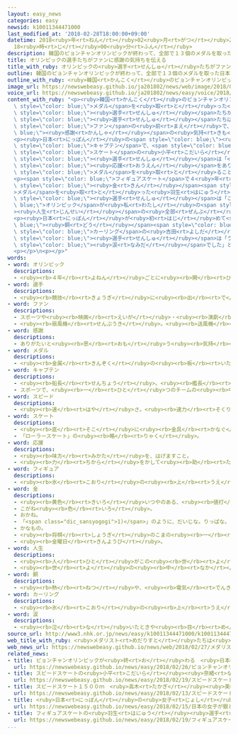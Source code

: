 ```yaml
---
layout: easy_news
categories: easy
newsid: k10011344471000
last_modified_at: '2018-02-28T18:00:00+09:00'
datetime: 2018<ruby>年<rt>ねん</rt></ruby>02<ruby>月<rt>がつ</rt></ruby>28<ruby>日<rt>にち</rt></ruby>
  18<ruby>時<rt>じ</rt></ruby>00<ruby>分<rt>ふん</rt></ruby>
description: 韓国のピョンチャンオリンピックが終わって、全部で１３個のメダルを取った日本の選手たちが帰ってきました。
title: オリンピックの選手たちがファンに感謝の気持ちを伝える
title_with_ruby: オリンピックの<ruby>選手<rt>せんしゅ</rt></ruby>たちがファンに<ruby>感謝<rt>かんしゃ</rt></ruby>の<ruby>気持<rt>きも</rt></ruby>ちを<ruby>伝<rt>つた</rt></ruby>える
outline: 韓国のピョンチャンオリンピックが終わって、全部で１３個のメダルを取った日本の選手たちが帰ってきました。
outline_with_ruby: <ruby>韓国<rt>かんこく</rt></ruby>のピョンチャンオリンピックが<ruby>終<rt>お</rt></ruby>わって、<ruby>全部<rt>ぜんぶ</rt></ruby>で１３<ruby>個<rt>こ</rt></ruby>のメダルを<ruby>取<rt>と</rt></ruby>った<ruby>日本<rt>にっぽん</rt></ruby>の<ruby>選手<rt>せんしゅ</rt></ruby>たちが<ruby>帰<rt>かえ</rt></ruby>ってきました。
image_url: https://newswebeasy.github.io/ja201802/news/web/image/2018/02/27/K10011344471_1802271051_1802271053_01_02.jpg
voice_url: https://newswebeasy.github.io/ja201802/news/easy/voice/2018/02/28/k10011344471000.mp3
content_with_ruby: "<p><ruby>韓国<rt>かんこく</rt></ruby>のピョンチャンオリンピックが<ruby>終<rt>お</rt></ruby>わって、<ruby>全部<rt>ぜんぶ</rt></ruby>で１３<ruby>個<rt>こ</rt></ruby>の<span\
  \ style=\"color: blue;\">メダル</span>を<ruby>取<rt>と</rt></ruby>った<ruby>日本<rt>にっぽん</rt></ruby>の<span\
  \ style=\"color: blue;\"><ruby>選手<rt>せんしゅ</rt></ruby></span>たちが<ruby>帰<rt>かえ</rt></ruby>ってきました。<span\
  \ style=\"color: blue;\"><ruby>選手<rt>せんしゅ</rt></ruby></span>たちは２７<ruby>日<rt>にち</rt></ruby>、<ruby>東京<rt>とうきょう</rt></ruby>の<ruby>会場<rt>かいじょう</rt></ruby>に<ruby>集<rt>あつ</rt></ruby>まった１０００<ruby>人<rt>にん</rt></ruby><ruby>以上<rt>いじょう</rt></ruby>の<span\
  \ style=\"color: blue;\">ファン</span>の<ruby>前<rt>まえ</rt></ruby>で、<span style=\"color:\
  \ blue;\"><ruby>感謝<rt>かんしゃ</rt></ruby></span>の<ruby>気持<rt>きも</rt></ruby>ちなどを<ruby>伝<rt>つた</rt></ruby>えました。</p>\n\
  <p><ruby>日本<rt>にっぽん</rt></ruby>の<span style=\"color: blue;\"><ruby>選手<rt>せんしゅ</rt></ruby></span>の<span\
  \ style=\"color: blue;\">キャプテン</span>で、<span style=\"color: blue;\">スピード</span><span\
  \ style=\"color: blue;\">スケート</span>の<ruby>小平<rt>こだいら</rt></ruby><ruby>奈緒<rt>なお</rt></ruby><span\
  \ style=\"color: blue;\"><ruby>選手<rt>せんしゅ</rt></ruby></span>は「<ruby>温<rt>あたた</rt></ruby>かい<span\
  \ style=\"color: blue;\"><ruby>応援<rt>おうえん</rt></ruby></span>をありがとうございました。たくさんの<span\
  \ style=\"color: blue;\">メダル</span>を<ruby>取<rt>と</rt></ruby>ることができたのは、みんなが<ruby>自分<rt>じぶん</rt></ruby>の<ruby>力<rt>ちから</rt></ruby>を<ruby>出<rt>だ</rt></ruby>して、<ruby>最後<rt>さいご</rt></ruby>まで<ruby>頑張<rt>がんば</rt></ruby>ったからだと<ruby>思<rt>おも</rt></ruby>います」と<ruby>話<rt>はな</rt></ruby>しました。</p>\n\
  <p><span style=\"color: blue;\">フィギュアスケート</span>で４<ruby>年<rt>ねん</rt></ruby><ruby>前<rt>まえ</rt></ruby>に<ruby>続<rt>つづ</rt></ruby>いて<span\
  \ style=\"color: blue;\"><ruby>金<rt>きん</rt></ruby></span><span style=\"color: blue;\"\
  >メダル</span>を<ruby>取<rt>と</rt></ruby>った<ruby>羽生<rt>はにゅう</rt></ruby><ruby>結弦<rt>ゆづる</rt></ruby><span\
  \ style=\"color: blue;\"><ruby>選手<rt>せんしゅ</rt></ruby></span>は「この<span style=\"color:\
  \ blue;\">オリンピック</span>が<ruby>私<rt>わたし</rt></ruby>の<span style=\"color: blue;\"\
  ><ruby>人生<rt>じんせい</rt></ruby></span>の<ruby>全部<rt>ぜんぶ</rt></ruby>だと<ruby>思<rt>おも</rt></ruby>って<ruby>頑張<rt>がんば</rt></ruby>りました」と<ruby>話<rt>はな</rt></ruby>しました。</p>\n\
  <p><ruby>日本<rt>にっぽん</rt></ruby>が<ruby>初<rt>はじ</rt></ruby>めて<span style=\"color:\
  \ blue;\"><ruby>銅<rt>どう</rt></ruby></span><span style=\"color: blue;\">メダル</span>を<ruby>取<rt>と</rt></ruby>った<span\
  \ style=\"color: blue;\">カーリング</span>の<ruby>吉田<rt>よしだ</rt></ruby><ruby>知那美<rt>ちなみ</rt></ruby><span\
  \ style=\"color: blue;\"><ruby>選手<rt>せんしゅ</rt></ruby></span>は「うれしくてみんなで<ruby>泣<rt>な</rt></ruby>きました。<ruby>今<rt>いま</rt></ruby>まででいちばんの<span\
  \ style=\"color: blue;\"><ruby>涙<rt>なみだ</rt></ruby></span>でした」と<ruby>話<rt>はな</rt></ruby>しました。</p>\n\
  <p></p>\n<p></p>"
words:
- word: オリンピック
  descriptions:
  - <ruby><rb>４年</rb><rt>よねん</rt></ruby>ごとに<ruby><rb>開</rb><rt>ひら</rt></ruby>かれ、<ruby><rb>世界</rb><rt>せかい</rt></ruby>じゅうの<ruby><rb>国々</rb><rt>くにぐに</rt></ruby>から<ruby><rb>選手</rb><rt>せんしゅ</rt></ruby>が<ruby><rb>参加</rb><rt>さんか</rt></ruby>する<ruby><rb>競技大会</rb><rt>きょうぎたいかい</rt></ruby>。<ruby><rb>古代</rb><rt>こだい</rt></ruby>ギリシャのオリンピアで<ruby><rb>開</rb><rt>ひら</rt></ruby>かれた<ruby><rb>古代</rb><rt>こだい</rt></ruby>オリンピックにならって、フランスのクーベルタンの<ruby><rb>力</rb><rt>ちから</rt></ruby>で、１８９６<ruby><rb>年</rb><rt>ねん</rt></ruby>にギリシャのアテネで<ruby><rb>開</rb><rt>ひら</rt></ruby>かれたのが、<ruby><rb>近代</rb><rt>きんだい</rt></ruby>オリンピックの<ruby><rb>始</rb><rt>はじ</rt></ruby>まり。<ruby><rb>五輪</rb><rt>ごりん</rt></ruby>。
- word: 選手
  descriptions:
  - <ruby><rb>競技</rb><rt>きょうぎ</rt></ruby>に<ruby><rb>出</rb><rt>で</rt></ruby>るために<ruby><rb>選</rb><rt>えら</rt></ruby>ばれた<ruby><rb>人</rb><rt>ひと</rt></ruby>。
- word: ファン
  descriptions:
  - スポーツや<ruby><rb>映画</rb><rt>えいが</rt></ruby>・<ruby><rb>演劇</rb><rt>えんげき</rt></ruby>などが、<ruby><rb>特別</rb><rt>とくべつ</rt></ruby>に<ruby><rb>好</rb><rt>す</rt></ruby>きな<ruby><rb>人</rb><rt>ひと</rt></ruby>。または、ある<ruby><rb>俳優</rb><rt>はいゆう</rt></ruby>や、<ruby><rb>選手</rb><rt>せんしゅ</rt></ruby>などを<ruby><rb>熱心</rb><rt>ねっしん</rt></ruby>に<ruby><rb>応援</rb><rt>おうえん</rt></ruby>する<ruby><rb>人</rb><rt>ひと</rt></ruby>。フアン。
  - <ruby><rb>扇風機</rb><rt>せんぷうき</rt></ruby>。<ruby><rb>送風機</rb><rt>そうふうき</rt></ruby>。<ruby><rb>換気扇</rb><rt>かんきせん</rt></ruby>。
- word: 感謝
  descriptions:
  - ありがたいと<ruby><rb>思</rb><rt>おも</rt></ruby>う<ruby><rb>気持</rb><rt>きも</rt></ruby>ち。また、その<ruby><rb>気持</rb><rt>きも</rt></ruby>ちを<ruby><rb>表</rb><rt>あらわ</rt></ruby>すこと。
- word: メダル
  descriptions:
  - <ruby><rb>金属</rb><rt>きんぞく</rt></ruby>の<ruby><rb>板</rb><rt>いた</rt></ruby>に、<ruby><rb>絵</rb><rt>え</rt></ruby>や<ruby><rb>文字</rb><rt>もじ</rt></ruby>などをうきぼりにしたもの。<ruby><rb>記念品</rb><rt>きねんひん</rt></ruby>や<ruby><rb>賞品</rb><rt>しょうひん</rt></ruby>などにする。
- word: キャプテン
  descriptions:
  - <ruby><rb>船長</rb><rt>せんちょう</rt></ruby>。<ruby><rb>艦長</rb><rt>かんちょう</rt></ruby>。
  - スポーツで、<ruby><rb>一</rb><rt>ひと</rt></ruby>つのチームの<ruby><rb>中心</rb><rt>ちゅうしん</rt></ruby>になる<ruby><rb>人</rb><rt>ひと</rt></ruby>。<ruby><rb>主将</rb><rt>しゅしょう</rt></ruby>。
- word: スピード
  descriptions:
  - <ruby><rb>速</rb><rt>はや</rt></ruby>さ。<ruby><rb>速力</rb><rt>そくりょく</rt></ruby>。
- word: スケート
  descriptions:
  - <ruby><rb>底</rb><rt>そこ</rt></ruby>に<ruby><rb>金具</rb><rt>かなぐ</rt></ruby>の<ruby><rb>刃</rb><rt>は</rt></ruby>がついているくつをはいて、<ruby><rb>氷</rb><rt>こおり</rt></ruby>の<ruby><rb>上</rb><rt>うえ</rt></ruby>をすべるスポーツ。アイススケート。また、そのためのくつ。
  - 「ローラースケート」の<ruby><rb>略</rb><rt>りゃく</rt></ruby>。
- word: 応援
  descriptions:
  - <ruby><rb>味方</rb><rt>みかた</rt></ruby>を、はげますこと。
  - <ruby><rb>力</rb><rt>ちから</rt></ruby>をかして<ruby><rb>助</rb><rt>たす</rt></ruby>けること。
- word: フィギュア
  descriptions:
  - <ruby><rb>氷</rb><rt>こおり</rt></ruby>の<ruby><rb>上</rb><rt>うえ</rt></ruby>を、<ruby><rb>音楽</rb><rt>おんがく</rt></ruby>に<ruby><rb>合</rb><rt>あ</rt></ruby>わせておどるようにすべって、<ruby><rb>美</rb><rt>うつく</rt></ruby>しさやわざをきそうスケート<ruby><rb>競技</rb><rt>きょうぎ</rt></ruby>。
- word: 金
  descriptions:
  - <ruby><rb>黄色</rb><rt>きいろ</rt></ruby>いつやのある、<ruby><rb>値打</rb><rt>ねう</rt></ruby>ちの<ruby><rb>高</rb><rt>たか</rt></ruby>い<ruby><rb>金属</rb><rt>きんぞく</rt></ruby>。こがね。
  - こがね<ruby><rb>色</rb><rt>いろ</rt></ruby>。
  - おかね。
  - 「<span class="dic_sansyogogi">1)</span>」のように、だいじな。りっぱな。
  - かなもの。
  - <ruby><rb>将棋</rb><rt>しょうぎ</rt></ruby>のこまの<ruby><rb>一</rb><rt>ひと</rt></ruby>つ。
  - <ruby><rb>金曜日</rb><rt>きんようび</rt></ruby>。
- word: 人生
  descriptions:
  - <ruby><rb>人</rb><rt>ひと</rt></ruby>がこの<ruby><rb>世</rb><rt>よ</rt></ruby>の<ruby><rb>中</rb><rt>なか</rt></ruby>に<ruby><rb>生</rb><rt>い</rt></ruby>きている<ruby><rb>間</rb><rt>あいだ</rt></ruby>。<ruby><rb>人</rb><rt>ひと</rt></ruby>の<ruby><rb>一生</rb><rt>いっしょう</rt></ruby>。
  - <ruby><rb>世</rb><rt>よ</rt></ruby>の<ruby><rb>中</rb><rt>なか</rt></ruby>で<ruby><rb>生</rb><rt>い</rt></ruby>きていくこと。
- word: 銅
  descriptions:
  - <ruby><rb>熱</rb><rt>ねつ</rt></ruby>や、<ruby><rb>電気</rb><rt>でんき</rt></ruby>をよく<ruby><rb>伝</rb><rt>つた</rt></ruby>える、<ruby><rb>赤</rb><rt>あか</rt></ruby>っぽい<ruby><rb>金属</rb><rt>きんぞく</rt></ruby>。あかがね。
- word: カーリング
  descriptions:
  - <ruby><rb>氷</rb><rt>こおり</rt></ruby>の<ruby><rb>上</rb><rt>うえ</rt></ruby>でするスポーツの<ruby><rb>一</rb><rt>ひと</rt></ruby>つ。<ruby><rb>四人</rb><rt>よにん</rt></ruby>ひと<ruby><rb>組</rb><rt>くみ</rt></ruby>になって、<ruby><rb>円盤</rb><rt>えんばん</rt></ruby>の<ruby><rb>形</rb><rt>かたち</rt></ruby>をした<ruby><rb>重</rb><rt>おも</rt></ruby>い<ruby><rb>石</rb><rt>いし</rt></ruby>をすべらせ、<ruby><rb>円</rb><rt>えん</rt></ruby>の<ruby><rb>中</rb><rt>なか</rt></ruby>に<ruby><rb>入</rb><rt>い</rt></ruby>れることをきそう<ruby><rb>競技</rb><rt>きょうぎ</rt></ruby>。
- word: 涙
  descriptions:
  - <ruby><rb>泣</rb><rt>な</rt></ruby>いたときや<ruby><rb>目</rb><rt>め</rt></ruby>にごみが<ruby><rb>入</rb><rt>はい</rt></ruby>ったときなどに、<ruby><rb>目</rb><rt>め</rt></ruby>から<ruby><rb>出</rb><rt>で</rt></ruby>る<ruby><rb>水</rb><rt>みず</rt></ruby>のようなもの。
source_url: http://www3.nhk.or.jp/news/easy/k10011344471000/k10011344471000.html
web_title_with_ruby: <ruby>メダリスト<rt>めだりすと</rt></ruby>たちは<ruby>何<rt>なに</rt></ruby>を<ruby>語<rt>かた</rt></ruby>る？<ruby>帰国<rt>きこく</rt></ruby><ruby>報告会<rt>ほうこくかい</rt></ruby>
web_news_url: https://newswebeasy.github.io/news/web/2018/02/27/メダリストたちは何を語る帰国報告会
related_news:
- title: ピョンチャンオリンピックが<ruby>終<rt>お</rt></ruby>わる　<ruby>日本<rt>にっぽん</rt></ruby>のメダルは１３<ruby>個<rt>こ</rt></ruby>
  url: https://newswebeasy.github.io/news/easy/2018/02/26/ピョンチャンオリンピックが終わる-日本のメダルは13個
- title: スピードスケートの<ruby>小平<rt>こだいら</rt></ruby><ruby>奈緒<rt>なお</rt></ruby><ruby>選手<rt>せんしゅ</rt></ruby>が<ruby>金<rt>きん</rt></ruby>メダルを<ruby>取<rt>と</rt></ruby>る
  url: https://newswebeasy.github.io/news/easy/2018/02/19/スピードスケートの小平奈緒選手が金メダルを取る
- title: スピードスケート１５００ｍ　<ruby>高木<rt>たかぎ</rt></ruby><ruby>美帆<rt>みほ</rt></ruby><ruby>選手<rt>せんしゅ</rt></ruby>が<ruby>銀<rt>ぎん</rt></ruby>メダル
  url: https://newswebeasy.github.io/news/easy/2018/02/13/スピードスケート1500m-高木美帆選手が銀メダル
- title: <ruby>日本<rt>にっぽん</rt></ruby>の<ruby>女子<rt>じょし</rt></ruby>が<ruby>銀<rt>ぎん</rt></ruby>と<ruby>銅<rt>どう</rt></ruby>メダル　スピードスケート１０００m
  url: https://newswebeasy.github.io/news/easy/2018/02/15/日本の女子が銀と銅メダル-スピードスケート1000m
- title: フィギュアスケートの<ruby>羽生<rt>はにゅう</rt></ruby><ruby>選手<rt>せんしゅ</rt></ruby>が<ruby>金<rt>きん</rt></ruby>メダル　<ruby>宇野<rt>うの</rt></ruby><ruby>選手<rt>せんしゅ</rt></ruby>は<ruby>銀<rt>ぎん</rt></ruby>
  url: https://newswebeasy.github.io/news/easy/2018/02/19/フィギュアスケートの羽生選手が金メダル-宇野選手は銀
...
```

